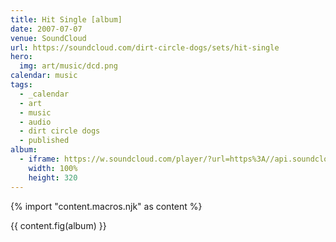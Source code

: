 ```yaml
---
title: Hit Single [album]
date: 2007-07-07
venue: SoundCloud
url: https://soundcloud.com/dirt-circle-dogs/sets/hit-single
hero:
  img: art/music/dcd.png
calendar: music
tags:
  - _calendar
  - art
  - music
  - audio
  - dirt circle dogs
  - published
album:
  - iframe: https://w.soundcloud.com/player/?url=https%3A//api.soundcloud.com/playlists/1738&color=%23ff5500&auto_play=false&hide_related=false&show_comments=true&show_user=false&show_reposts=false&show_teaser=true
    width: 100%
    height: 320
---
```


{% import "content.macros.njk" as content %}

{{ content.fig(album) }}
